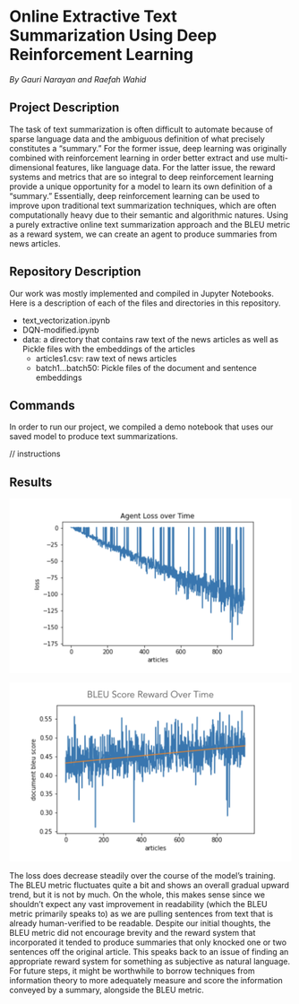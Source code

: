 # Online Extractive Text Summarization Using Deep Reinforcement Learning
*By Gauri Narayan and Raefah Wahid*


## Project Description

The task of text summarization is often difficult to automate because of sparse language data and the ambiguous definition of what precisely constitutes a “summary.” For the former issue, deep learning was originally combined with reinforcement learning in order better extract and use multi-dimensional features, like language data. For the latter issue, the reward systems and metrics that are so integral to deep reinforcement learning provide a unique opportunity for a model to learn its own definition of a “summary.” Essentially, deep reinforcement learning can be used to improve upon traditional text summarization techniques, which are often computationally heavy due to their semantic and algorithmic natures. Using a purely extractive online text summarization approach and the BLEU metric as a reward system, we can create an agent to produce summaries from news articles.


## Repository Description

Our work was mostly implemented and compiled in Jupyter Notebooks. Here is a description of each of the files and directories in this repository.
- text_vectorization.ipynb
- DQN-modified.ipynb
- data: a directory that contains raw text of the news articles as well as Pickle files with the embeddings of the articles
  - articles1.csv: raw text of news articles
  - batch1…batch50: Pickle files of the document and sentence embeddings


## Commands

In order to run our project, we compiled a demo notebook that uses our saved model to produce text summarizations.

// instructions 


## Results

![loss](results/loss.png)

![bleu](results/bleu.png)

The loss does decrease steadily over the course of the model’s training. The BLEU metric fluctuates quite a bit and shows an overall gradual upward trend, but it is not by much. On the whole, this makes sense since we shouldn’t expect any vast improvement in readability (which the BLEU metric primarily speaks to) as we are pulling sentences from text that is already human-verified to be readable. Despite our initial thoughts, the BLEU metric did not encourage brevity and the reward system that incorporated it tended to produce summaries that only knocked one or two sentences off the original article. This speaks back to an issue of finding an appropriate reward system for something as subjective as natural language. For future steps, it might be worthwhile to borrow techniques from information theory to more adequately measure and score the information conveyed by a summary, alongside the BLEU metric.
